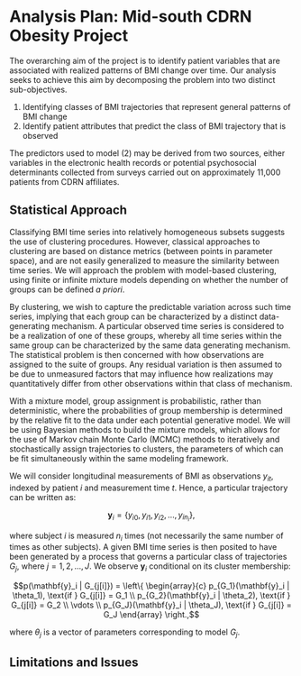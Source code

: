 # Analysis Plan: Mid-south CDRN Obesity Project

The overarching aim of the project is to identify patient variables that are associated with realized patterns of BMI change over time. Our analysis seeks to achieve this aim by decomposing the problem into two distinct sub-objectives. 

1. Identifying classes of BMI trajectories that represent general patterns of BMI change
2. Identify patient attributes that predict the class of BMI trajectory that is observed

The predictors used to model (2) may be derived from two sources, either variables in the electronic health records or potential psychosocial determinants collected from surveys carried out on approximately 11,000 patients from CDRN affiliates.

## Statistical Approach

Classifying BMI time series into relatively homogeneous subsets suggests the use of clustering procedures. However, classical approaches to clustering are based on distance metrics (between points in parameter space), and are not easily generalized to measure the similarity between time series. We will approach the problem with model-based clustering, using finite or infinite mixture models depending on whether the number of groups can be defined *a priori*. 

By clustering, we wish to capture the predictable variation across such time series, implying that each group can be characterized by a distinct data-generating mechanism. A particular observed time series is considered to be a realization of one of these groups, whereby all time series within the same group can be characterized by the same data generating mechanism. The statistical problem is then concerned with how observations are assigned to the suite of groups. Any residual variation is then assumed to be due to unmeasured factors that may influence how realizations may quantitatively differ from other observations within that class of mechanism. 

With a mixture model, group assignment is probabilistic, rather than deterministic, where the probabilities of group membership is determined by the relative fit to the data under each potential generative model. We will be using Bayesian methods to build the mixture models, which allows for the use of Markov chain Monte Carlo (MCMC) methods to iteratively and stochastically assign trajectories to clusters, the parameters of which can be fit simultaneously within the same modeling framework. 

We will consider longitudinal measurements of BMI as observations $y_{it}$, indexed by patient $i$ and measurement time $t$. Hence, a particular trajectory can be written as:

$$\mathbf{y}_i = \{y_{i0}, y_{i1}, y_{i2}, \ldots, y_{in_i}\},$$

where subject $i$ is measured $n_i$ times (not necessarily the same number of times as other subjects). A given BMI time series is then posited to have been generated by a process that governs a particular class of trajectories $G_j$, where $j=1,2,\ldots,J$. We observe $\mathbf{y}_i$ conditional on its cluster membership:

$$p(\mathbf{y}_i | G_{j[i]}) = \left\{ \begin{array}{c}
p_{G_1}(\mathbf{y}_i | \theta_1), \text{if } G_{j[i]} = G_1 \\
p_{G_2}(\mathbf{y}_i | \theta_2), \text{if } G_{j[i]} = G_2 \\
\vdots \\
p_{G_J}(\mathbf{y}_i | \theta_J), \text{if } G_{j[i]} = G_J 
\end{array} \right.,$$

where $\theta_j$ is a vector of parameters corresponding to model $G_j$.

## Limitations and Issues